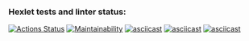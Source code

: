 ### Hexlet tests and linter status:
[![Actions Status](https://github.com/kate-savinkova/frontend-project-44/workflows/hexlet-check/badge.svg)](https://github.com/kate-savinkova/frontend-project-44/actions)
[![Maintainability](https://api.codeclimate.com/v1/badges/1f631f1f6dbb0c6b89f2/maintainability)](https://codeclimate.com/github/kate-savinkova/frontend-project-44/maintainability)
[![asciicast](https://asciinema.org/a/r9yfd4idbk8h5a4OnK2wr4Foa.svg)](https://asciinema.org/a/r9yfd4idbk8h5a4OnK2wr4Foa)
[![asciicast](https://asciinema.org/a/aviMFj6aMPppYFUyjXHg9wIIP.svg)](https://asciinema.org/a/aviMFj6aMPppYFUyjXHg9wIIP)
[![asciicast](https://asciinema.org/a/GnUw5ElsIfH7o4z6ckS6hCvhG.svg)](https://asciinema.org/a/GnUw5ElsIfH7o4z6ckS6hCvhG)